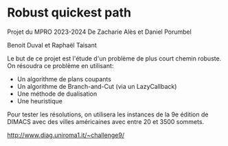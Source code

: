 # Robust quickest path

Projet du MPRO
2023-2024
De Zacharie Alès et Daniel Porumbel

Benoit Duval et Raphaël Taisant

Le but de ce projet est l'étude d'un problème de plus court chemin robuste. On résoudra ce problème en utilisant:

- Un algorithme de plans coupants
- Un algorithme de Branch-and-Cut (via un LazyCallback)
- Une méthode de dualisation
- Une heuristique

Pour tester les résolutions, on utilisera les instances de la 9e édition de DIMACS avec des villes américaines avec entre 20 et 3500 sommets.

http://www.diag.uniroma1.it/~challenge9/

